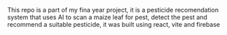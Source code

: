 This repo is a part of my fina year project, it is a pesticide recomendation system that uses AI to scan a maize leaf for pest, detect the pest and recommend a suitable pesticide, it was built using react, vite and firebase
